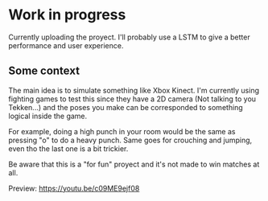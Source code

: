 # Work in progress
Currently uploading the proyect. I'll probably use a LSTM to give a better performance and user experience.

## Some context
The main idea is to simulate something like Xbox Kinect. 
I'm currently using fighting games to test this since they have a 2D camera (Not talking to you Tekken...) and the poses you make can be corresponded to something logical inside the game.

For example, doing a high punch in your room would be the same as pressing "o" to do a heavy punch.
Same goes for crouching and jumping, even tho the last one is a bit trickier.

Be aware that this is a "for fun" proyect and it's not made to win matches at all.

Preview: https://youtu.be/c09ME9ejf08




